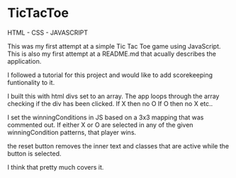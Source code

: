 # TicTacToe

HTML - CSS - JAVASCRIPT

This was my first attempt at a simple Tic Tac Toe game using JavaScript.
This is also my first attempt at a README.md that acually describes the application.


I followed a tutorial for this project and would like to add scorekeeping funtionality to it.

I built this with html divs set to an array.
The app loops through the array checking if the div has been clicked.
If X then no O 
If O then no X 
etc..

I set the winningConditions in JS based on a 3x3 mapping that was commented out.
If either X or O are selected in any of the given winningCondition patterns, that player wins.

the reset button removes the inner text and classes that are active while the button is selected.

I think that pretty much covers it. 



